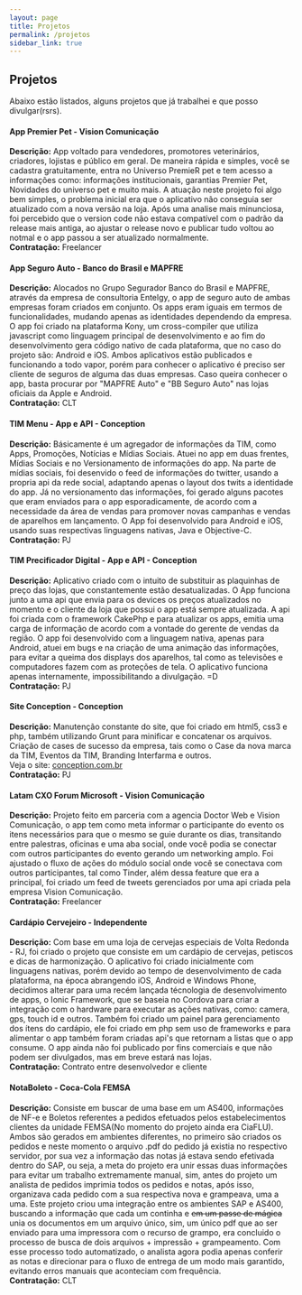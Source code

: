 ```yaml
---
layout: page
title: Projetos
permalink: /projetos
sidebar_link: true
---
```

## Projetos
Abaixo estão listados, alguns projetos que já trabalhei e que posso divulgar(rsrs). 

#### App Premier Pet - Vision Comunicação
**Descrição:** App voltado para vendedores, promotores veterinários, criadores, lojistas e público em geral. De maneira rápida e simples, você se cadastra gratuitamente, entra no Universo PremieR pet e tem acesso a informações como: informações institucionais, garantias Premier Pet, Novidades do universo pet e muito mais. 
A atuação neste projeto foi algo bem simples, o problema inicial era que o aplicativo não conseguia ser atualizado com a nova versão na loja. 
Após uma analise mais minunciosa, foi percebido que o version code não estava compatível com o padrão da release mais antiga, ao ajustar o release novo e publicar tudo voltou ao notmal e o app passou a ser atualizado normalmente. 
<br/>**Contratação:** Freelancer


#### App Seguro Auto - Banco do Brasil e MAPFRE
**Descrição:** Alocados no Grupo Segurador Banco do Brasil e MAPFRE, através da empresa de consultoria Entelgy, o app de seguro auto de ambas empresas foram criados em conjunto.
Os apps eram iguais em termos de funcionalidades, mudando apenas as identidades dependendo da empresa. 
O app foi criado na plataforma Kony, um cross-compiler que utiliza javascript como linguagem principal de desenvolvimento e ao fim do desenvolvimento gera código nativo de cada
plataforma, que no caso do projeto são: Android e iOS.
Ambos aplicativos estão publicados e funcionando a todo vapor, porém para conhecer o aplicativo é preciso ser cliente de seguros de alguma das duas empresas.
Caso queira conhecer o app, basta procurar por "MAPFRE Auto" e "BB Seguro Auto" nas lojas oficiais da Apple e Android.
<br/>**Contratação:** CLT


#### TIM Menu - App e API - Conception
**Descrição:** Básicamente é um agregador de informações da TIM, como Apps, Promoções, Notícias e Mídias Sociais. 
Atuei no app em duas frentes, Mídias Sociais e no Versionamento de informações do app.
Na parte de mídias sociais, foi desenvido o feed de informações do twitter, usando a propria api da rede social, adaptando apenas o layout dos twits a identidade do app.
Já no versionamento das informações, foi gerado alguns pacotes que eram enviados para o app esporadicamente, de acordo com a necessidade da área de vendas para promover novas campanhas e vendas de aparelhos em lançamento. 
O App foi desenvolvido para Android e iOS, usando suas respectivas linguagens nativas, Java e Objective-C. 
<br/>**Contratação:** PJ


#### TIM Precificador Digital - App e API - Conception
**Descrição:** Aplicativo criado com o intuito de substituir as plaquinhas de preço das lojas, que constantemente estão desatualizadas. 
O App funciona junto a uma api que envia para os devices os preços atualizados no momento e o cliente da loja que possui o app está sempre atualizada.
A api foi criada com o framework CakePhp e para atualizar os apps, emitia uma carga de informação de acordo com a vontade do gerente de vendas da região. 
O app foi desenvolvido com a linguagem nativa, apenas para Android, atuei em bugs e na criação de uma animação das informações, para evitar a queima dos displays dos aparelhos, tal como as televisões e computadores fazem com as proteções de tela.
O aplicativo funciona apenas internamente, impossibilitando a divulgação. =D
<br/>**Contratação:** PJ


#### Site Conception - Conception
**Descrição:** Manutenção constante do site, que foi criado em html5, css3 e php, também
utilizando Grunt para minificar e concatenar os arquivos. Criação de cases de sucesso da empresa, tais
como o Case da nova marca da TIM, Eventos da TIM, Branding Interfarma e outros.
<br/>Veja o site: [conception.com.br](http://conception.com.br/)
<br/>**Contratação:** PJ


#### Latam CXO Forum Microsoft - Vision Comunicação
**Descrição:** Projeto feito em parceria com a agencia Doctor Web e Vision Comunicação, o app tem como meta informar o participante do evento os itens necessários para que o mesmo se guie durante os dias, transitando entre palestras, oficinas e uma aba social, onde você podia se conectar com outros participantes do evento gerando um networking amplo.
Foi ajustado o fluxo de ações do módulo social onde você se conectava com outros participantes, tal como Tinder, além dessa feature que era a principal, foi criado um feed de tweets gerenciados por uma api criada pela empresa Vision Comunicação.
<br/>**Contratação:** Freelancer


#### Cardápio Cervejeiro - Independente
**Descrição:** Com base em uma loja de cervejas especiais de Volta Redonda - RJ, foi criado o projeto que consiste em um cardápio de cervejas, petiscos e dicas de harmonização. 
O aplicativo foi criado inicialmente com linguagens nativas, porém devido ao tempo de desenvolvimento de cada plataforma, na época abrangendo iOS, Android e Windows Phone, decidimos alterar para uma recém lançada técnologia de desenvolvimento de apps, o Ionic Framework, que se baseia no Cordova para criar a integração com o hardware para executar as ações nativas, como: camera, gps, touch id e outros. 
Também foi criado um painel para gerenciamento dos ítens do cardápio, ele foi criado em php sem uso de frameworks e para alimentar o app também foram criadas api's que retornam a listas que o app consume.
O app ainda não foi publicado por fins comerciais e que não podem ser divulgados, mas em breve estará nas lojas.
<br/>**Contratação:** Contrato entre desenvolvedor e cliente


#### NotaBoleto - Coca-Cola FEMSA
**Descrição:** Consiste em buscar de uma base em um AS400, informações de NF-e e Boletos referentes a
pedidos efetuados pelos estabelecimentos clientes da unidade FEMSA(No momento do projeto ainda era CiaFLU). 
Ambos são gerados em ambientes diferentes, no primeiro são criados os pedidos e neste momento o arquivo .pdf do pedido já existia no respectivo servidor,
por sua vez a informação das notas já estava sendo efetivada dentro do SAP, 
ou seja, a meta do projeto era unir essas duas informações para evitar um trabalho extremamente manual, sim, antes do projeto um analista de pedidos imprimia todos os pedidos e notas, após isso, organizava cada pedido com a sua respectiva nova e grampeava, uma a uma. 
Este projeto criou uma integração entre os ambientes SAP e AS400, buscando a informação que cada um continha e <strike>em um passe de mágica</strike> unia os documentos em um arquivo único, sim, um único pdf que ao ser enviado para uma impressora com o recurso de grampo, era concluido o processo de busca de dois arquivos + impressão + grampeamento. 
Com esse processo todo automatizado, o analista agora podia apenas conferir as notas e direcionar para o fluxo de entrega de um modo mais garantido, evitando erros manuais que aconteciam com frequência. 
<br/>**Contratação:** CLT